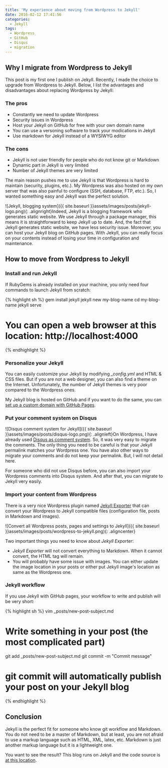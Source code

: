 ```yaml
---
title: 'My experience about moving from Wordpress to Jekyll'
date: 2016-02-12 17:41:56
categories:
  - Jekyll
tags:
  - Wordpress
  - GitHub
  - Disqus
  - migration
---
```

## Why I migrate from Wordpress to Jekyll

This post is my first one I publish on Jekyll. Recently, I made the choice to upgrade from Wordpress to Jekyll. Below, I list the advantages and disadvantages about replacing Wordpress by Jekyll:

### The pros

* Constantly we need to update Wordpress
* Security issues in Wordpress
* Host your Jekyll on GitHub for free with your own domain name
* You can use a versoning software to track your modications in Jekyll
* Use markdown for Jekyll instead of a WYSIWYG editor

### The cons

* Jekyll is not user friendly for people who do not know git or Markdown
* Dynamic part in Jekyll is very limited
* Number of Jekyll themes are very limited

The main reason pushes me to use Jekyll is that Wordpress is hard to maintain (security, plugins, etc.). My Wordpress was also hosted on my own server that was also painful to configure (SSH, database, FTP, etc.). So, I wanted something easy and Jekyll was the perfect solution.

![Jekyll, blogging system]({{ site.baseurl }}assets/images/posts/jekyll-logo.png){: .alignright}Indeed, Jekyll is a blogging framework who generates static website. We use Jekyll through a package manager, this means it is straightforward to keep Jekyll up to date. And, the fact that Jekyll generates static website, we have less security issue. Moreover, you can host your Jekyll blog on GitHub pages. With Jekyll, you can really focus on your contents instead of losing your time in configuration and maintenance.

## How to move from Wordpress to Jekyll

### Install and run Jekyll

If RubyGems is already installed on your machine, you only need four commands to launch Jekyll from scratch:

{% highlight sh %}
gem install jekyll
jekyll new my-blog-name
cd my-blog-name
jekyll serve
# You can open a web browser at this location: http://localhost:4000
{% endhighlight %}

### Personalize your Jekyll

You can easily customize your Jekyll by modifying *_config.yml* and HTML & CSS files. But if you are not a web designer, you can also find a theme on the Internet. Unfortunately, the number of Jekyll themes is very poor compared to the Wordpress ones.

My Jekyll blog is hosted on GitHub and if you want to do the same, you can <a href="https://help.github.com/articles/setting-up-a-custom-domain-with-github-pages/" target="_blank">set up a custom domain with GitHub Pages</a>.

### Put your comment system on Disqus

![Disqus comment system for Jekyll]({{ site.baseurl }}assets/images/posts/disqus-logo.png){: .alignleft}On Wordpress, I have already used <a href="https://disqus.com/" target="_blank">Disqus as comment system</a>. So, it was very easy to migrate the comments. The only thing you need to be careful is that your Jekyll permalink matches your Wordpress one. You have also other ways to migrate your comments and do not keep your permalink. But, I will not detail here.

For someone who did not use Disqus before, you can also import your Wordpress comments into Disqus system. And after that, you can migrate to Jekyll very easily.

### Import your content from Wordpress

There is a very nice Wordpress plugin named <a href="https://wordpress.org/plugins/jekyll-exporter/" target="_blank">Jekyll Exporter</a> that can convert your Wordpress to Jekyll compatible files (configuration file, posts in Markdown and images).

![Convert all Wordpress posts, pages and settings to Jekyll]({{ site.baseurl }}assets/images/posts/wordpress-to-jekyll.png){: .aligncenter}

Two important things you need to know about *Jekyll Exporter*:

* *Jekyll Exporter* will not convert everything to Markdown. When it cannot convert, the HTML tag will remain.
* You will probably have some issue with images. You can either update the image location in your posts or either put Jekyll image's location as same as the Wordpress one.

### Jekyll workflow

If you use Jekyll with GitHub pages, your workflow to write and publish will be very short:

{% highlight sh %}
vim _posts/new-post-subject.md
# Write something in your post (the most complicated part)
git add _posts/new-post-subject.md
git commit -m "Commit message"
# git commit will automatically publish your post on your Jekyll blog
{% endhighlight %}

## Conclusion

Jekyll is the perfect fit for someone who know git workflow and Markdown. You do not need to be a master of Markdown, but at least, you are not afraid to use a markup language such as HTML, XML, latex, etc. Markdown is just another markup language but it is a lightweight one.

You want to see the result? This blog runs on Jekyll and the code source is <a href="https://github.com/ixartz/My-blog" target="_blank">at this location</a>.
